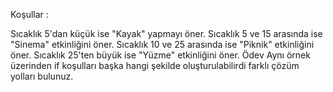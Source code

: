 Koşullar :

Sıcaklık 5'dan küçük ise "Kayak" yapmayı öner. Sıcaklık 5 ve 15 arasında ise "Sinema" etkinliğini öner. Sıcaklık 10 ve 25 arasında ise "Piknik" etkinliğini öner. Sıcaklık 25'ten büyük ise "Yüzme" etkinliğini öner. Ödev Aynı örnek üzerinden if koşulları başka hangi şekilde oluşturulabilirdi farklı çözüm yolları bulunuz.